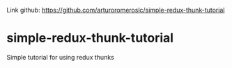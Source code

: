 Link github: https://github.com/arturoromeroslc/simple-redux-thunk-tutorial

# simple-redux-thunk-tutorial
Simple tutorial for using redux thunks
